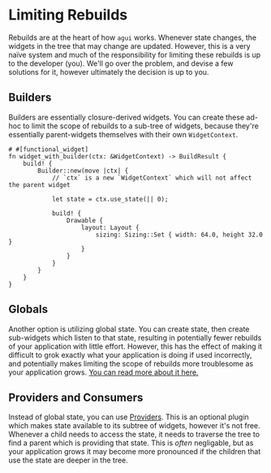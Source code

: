 # Limiting Rebuilds

Rebuilds are at the heart of how `agui` works. Whenever state changes, the widgets in the tree that may change are updated. However, this is a very naïve system and much of the responsibility for limiting these rebuilds is up to the developer (you). We'll go over the problem, and devise a few solutions for it, however ultimately the decision is up to you.

## Builders

Builders are essentially closure-derived widgets. You can create these ad-hoc to limit the scope of rebuilds to a sub-tree of widgets, because they're essentially parent-widgets themselves with their own `WidgetContext`.

```rust,noplaypen
# #[functional_widget]
fn widget_with_builder(ctx: &WidgetContext) -> BuildResult {
    build! {
        Builder::new(move |ctx| {
            // `ctx` is a new `WidgetContext` which will not affect the parent widget

            let state = ctx.use_state(|| 0);

            build! {
                Drawable {
                    layout: Layout {
                        sizing: Sizing::Set { width: 64.0, height 32.0 }
                    }
                }
            }
        }
    }
}
```

## Globals

Another option is utilizing global state.  You can create state, then create sub-widgets which listen to that state, resulting in potentially fewer rebuilds of your application with little effort. However, this has the effect of making it difficult to grok exactly what your application is doing if used incorrectly, and potentially makes limiting the scope of rebuilds more troublesome as your application grows. [You can read more about it here.](state.md)

## Providers and Consumers

Instead of global state, you can use [Providers](../plugins/providers_and_consumers.md). This is an optional plugin which makes state available to its subtree of widgets, however it's not free. Whenever a child needs to access the state, it needs to traverse the tree to find a parent which is providing that state. This is *often* negligable, but as your application grows it may become more pronounced if the children that use the state are deeper in the tree.
